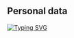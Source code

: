 ## Personal data

[![Typing SVG](https://readme-typing-svg.herokuapp.com?color=%23FF0000&lines=WELCOME+TO+MY+GITHUB+YBMK)](https://git.io/typing-svg)



